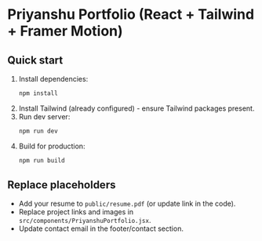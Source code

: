 # Priyanshu Portfolio (React + Tailwind + Framer Motion)

## Quick start
1. Install dependencies:
   ```bash
   npm install
   ```
2. Install Tailwind (already configured) - ensure Tailwind packages present.
3. Run dev server:
   ```bash
   npm run dev
   ```
4. Build for production:
   ```bash
   npm run build
   ```

## Replace placeholders
- Add your resume to `public/resume.pdf` (or update link in the code).
- Replace project links and images in `src/components/PriyanshuPortfolio.jsx`.
- Update contact email in the footer/contact section.

